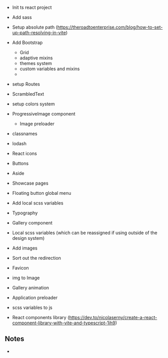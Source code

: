 + Init ts react project
+ Add sass
+ Setup absolute path (https://theroadtoenterprise.com/blog/how-to-set-up-path-resolving-in-vite)

+ Add Bootstrap
    + Grid
    + adaptive mixins
    + themes system
    + custom variables and mixins
    -  

+ setup Routes
+ ScrambledText
+ setup colors system

+ ProgressiveImage component
  + Image preloader

+ classnames
+ lodash
+ React icons

+ Buttons
+ Aside
- Showcase pages
- Floating button global menu

- Add local scss variables
- Typography
- Gallery component
- Local scss variables (which can be reassigned if using outside of the design system)
- Add images
- Sort out the redirection
- Favicon
- img to Image
- Gallery animation
- Application preloader
- scss variables to js

- React components library (https://dev.to/nicolaserny/create-a-react-component-library-with-vite-and-typescript-1ih9) 

## Notes
- 
